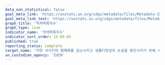 ```yaml
---
data_non_statistical: false
goal_meta_link: 'https://unstats.un.org/sdgs/metadata/files/Metadata-15-05-01.pdf'
goal_meta_link_text: 'https://unstats.un.org/sdgs/metadata/files/Metadata-15-05-01.pdf'
graph_title: '적색목록지수'
graph_type: line
indicator_name: '적색목록지수'
indicator_sort_order: 15-05-01
published: true
reporting_status: complete
target_name: '자연 서식지의 황폐화를 감소시키고 생물다양성의 손실을 중단시키기 위해 시급하고 대대적인 조치를 취하고 2020년까지 멸종위기 종을 보호하고 멸종을 예방'
un_custodian_agency: 'IUCN'
---
```

